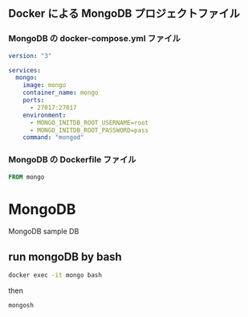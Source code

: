 


## Docker による MongoDB プロジェクトファイル




### MongoDB の docker-compose.yml ファイル

```yml
version: "3"

services:
  mongo:
    image: mongo
    container_name: mongo 
    ports:
      - 27017:27017
    environment:
      - MONGO_INITDB_ROOT_USERNAME=root
      - MONGO_INITDB_ROOT_PASSWORD=pass
    command: "mongod"
```


### MongoDB の Dockerfile ファイル

```Dockerfile
FROM mongo
```




# MongoDB
MongoDB sample DB



## run mongoDB by bash

```sh
docker exec -it mongo bash
```

then

```sh
mongosh
```


